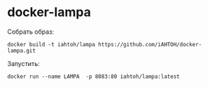 # docker-lampa

Собрать образ:
```
docker build -t iahtoh/lampa https://github.com/iAHTOH/docker-lampa.git
```

Запустить:
```
docker run --name LAMPA  -p 8083:80 iahtoh/lampa:latest
```

